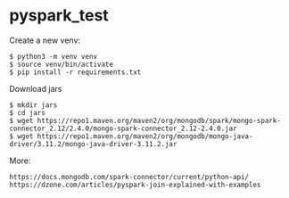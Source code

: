 # pyspark_test

Create a new venv:

```
$ python3 -m venv venv
$ source venv/bin/activate
$ pip install -r requirements.txt
```

Download jars

```
$ mkdir jars
$ cd jars
$ wget https://repo1.maven.org/maven2/org/mongodb/spark/mongo-spark-connector_2.12/2.4.0/mongo-spark-connector_2.12-2.4.0.jar
$ wget https://repo1.maven.org/maven2/org/mongodb/mongo-java-driver/3.11.2/mongo-java-driver-3.11.2.jar
```

More:
```
https://docs.mongodb.com/spark-connector/current/python-api/
https://dzone.com/articles/pyspark-join-explained-with-examples
```